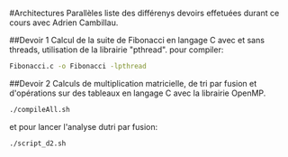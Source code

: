 #Architectures Parallèles
liste des différenys devoirs effetuées durant ce cours avec Adrien Cambillau.

##Devoir 1
Calcul de la suite de Fibonacci en langage C avec et sans threads, utilisation de la librairie "pthread".
pour compiler: 
```bash
Fibonacci.c -o Fibonacci -lpthread
```

##Devoir 2
Calculs de multiplication matricielle, de tri par fusion et d'opérations sur des tableaux en langage C avec la librairie OpenMP.
```bash
./compileAll.sh
```
et pour lancer l'analyse dutri par fusion:
```bash
./script_d2.sh
```


